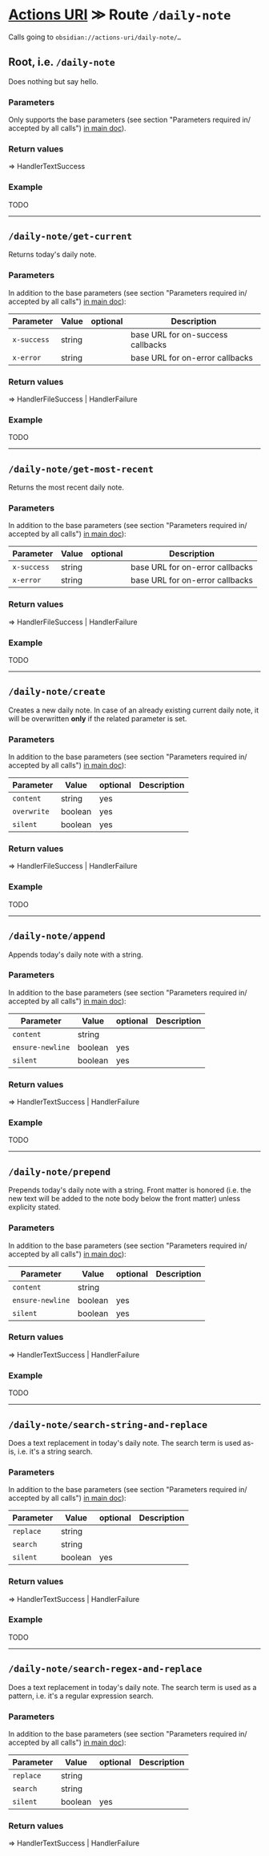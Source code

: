 # [Actions URI](README.md) ≫ Route `/daily-note`
Calls going to `obsidian://actions-uri/daily-note/…`


## Root, i.e. `/daily-note`

Does nothing but say hello.

### Parameters
Only supports the base parameters (see section "Parameters required in/ accepted by all calls") [in main doc](README.md#parameters-required-in-accepted-by-all-calls)).

### Return values
=> HandlerTextSuccess

### Example
TODO

---

## `/daily-note/get-current`
Returns today's daily note.

### Parameters
In addition to the base parameters (see section "Parameters required in/ accepted by all calls") [in main doc](README.md#parameters-required-in-accepted-by-all-calls)):

| Parameter    | Value   | optional | Description                                   |
| ------------ | ------- | -------- | --------------------------------------------- |
| `x-success`  | string  |          | base URL for on-success callbacks             |
| `x-error`    | string  |          | base URL for on-error callbacks               |

### Return values
=> HandlerFileSuccess | HandlerFailure

### Example
TODO

---

## `/daily-note/get-most-recent`
Returns the most recent daily note.

### Parameters
In addition to the base parameters (see section "Parameters required in/ accepted by all calls") [in main doc](README.md#parameters-required-in-accepted-by-all-calls)):

| Parameter    | Value   | optional | Description                                   |
| ------------ | ------- | -------- | --------------------------------------------- |
| `x-success`  | string  |          | base URL for on-error callbacks               |
| `x-error`    | string  |          | base URL for on-error callbacks               |

### Return values
=> HandlerFileSuccess | HandlerFailure

### Example
TODO

---

## `/daily-note/create`
Creates a new daily note. In case of an already existing current daily note, it will be overwritten **only** if the related parameter is set.

### Parameters
In addition to the base parameters (see section "Parameters required in/ accepted by all calls") [in main doc](README.md#parameters-required-in-accepted-by-all-calls)):

| Parameter    | Value   | optional | Description                                   |
| ------------ | ------- | -------- | --------------------------------------------- |
| `content`    | string  | yes      |                                               |
| `overwrite`  | boolean | yes      |                                               |
| `silent`     | boolean | yes      |                                               |

### Return values
=> HandlerFileSuccess | HandlerFailure

### Example
TODO

---

## `/daily-note/append`
Appends today's daily note with a string.

### Parameters
In addition to the base parameters (see section "Parameters required in/ accepted by all calls") [in main doc](README.md#parameters-required-in-accepted-by-all-calls)):

| Parameter        | Value   | optional | Description                                   |
| ---------------- | ------- | -------- | --------------------------------------------- |
| `content`        | string  |          |                                               |
| `ensure-newline` | boolean | yes      |                                               |
| `silent`         | boolean | yes      |                                               |

### Return values
=> HandlerTextSuccess | HandlerFailure

### Example
TODO

---

## `/daily-note/prepend`
Prepends today's daily note with a string.  Front matter is honored (i.e. the new text will be added to the note body below the front matter) unless explicity stated.

### Parameters
In addition to the base parameters (see section "Parameters required in/ accepted by all calls") [in main doc](README.md#parameters-required-in-accepted-by-all-calls)):

| Parameter        | Value   | optional | Description                                   |
| ---------------- | ------- | -------- | --------------------------------------------- |
| `content`        | string  |          |                                               |
| `ensure-newline` | boolean | yes      |                                               |
| `silent`         | boolean | yes      |                                               |

### Return values
=> HandlerTextSuccess | HandlerFailure

### Example
TODO

---

## `/daily-note/search-string-and-replace`
Does a text replacement in today's daily note.  The search term is used as-is, i.e. it's a string search.

### Parameters
In addition to the base parameters (see section "Parameters required in/ accepted by all calls") [in main doc](README.md#parameters-required-in-accepted-by-all-calls)):

| Parameter    | Value   | optional | Description                                   |
| ------------ | ------- | -------- | --------------------------------------------- |
| `replace`    | string  |          |                                               |
| `search`     | string  |          |                                               |
| `silent`     | boolean | yes      |                                               |

### Return values
=> HandlerTextSuccess | HandlerFailure

### Example
TODO

---

## `/daily-note/search-regex-and-replace`
Does a text replacement in today's daily note.  The search term is used as a pattern, i.e. it's a regular expression search.

### Parameters
In addition to the base parameters (see section "Parameters required in/ accepted by all calls") [in main doc](README.md#parameters-required-in-accepted-by-all-calls)):

| Parameter    | Value   | optional | Description                                   |
| ------------ | ------- | -------- | --------------------------------------------- |
| `replace`    | string  |          |                                               |
| `search`     | string  |          |                                               |
| `silent`     | boolean | yes      |                                               |

### Return values
=> HandlerTextSuccess | HandlerFailure

